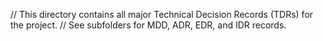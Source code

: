 // This directory contains all major Technical Decision Records (TDRs) for the project.
// See subfolders for MDD, ADR, EDR, and IDR records.

